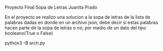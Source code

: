 Proyecto Final Sopa de Letras
Juanita Prado

En el proyecto se realizo una solucion
a la sopa de letras de la lista de palabras dadas
en donde en un archivo json, debe decir si estas 
palabras hacen parte de la sopa de letras o no, 
por medio de un dato del tipo booleano(True o False)

python3 -B arch.py